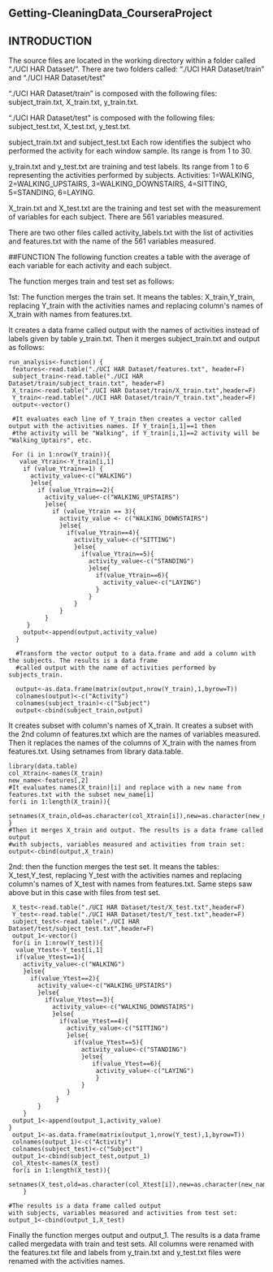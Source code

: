 ## Getting-CleaningData_CourseraProject
## INTRODUCTION
The source files are located in the working directory within a folder called “./UCI HAR Dataset/”. There are two folders called: “./UCI HAR Dataset/train” and “./UCI HAR Dataset/test" 

“./UCI HAR Dataset/train” is composed with the following files: subject_train.txt, X_train.txt, y_train.txt.

“./UCI HAR Dataset/test" is composed with the following files: subject_test.txt, X_test.txt, y_test.txt.

subject_train.txt and subject_test.txt Each row identifies the subject who performed the activity for each window sample. Its range is from 1 to 30. 

y_train.txt and y_test.txt are training and test labels. Its range from 1 to 6 representing the activities performed by subjects. Activities: 1=WALKING, 2=WALKING_UPSTAIRS, 3=WALKING_DOWNSTAIRS, 4=SITTING, 5=STANDING, 6=LAYING.

X_train.txt and X_test.txt are the training and test set with the measurement of variables for each subject. There are 561 variables measured. 

There are two other files called activity_labels.txt with the list of activities and features.txt with the name of the 561 variables measured. 


##FUNCTION
The following function creates a table with the average of each variable for each activity and each subject.

The function merges train and test set as follows:

1st: The function merges the train set. It means the tables: X_train,Y_train, replacing Y_train with the activities names and replacing column's names of X_train with names from features.txt. 

It creates a data frame called output with the names of activities instead of labels given by table y_train.txt. Then it merges subject_train.txt and output as follows:

<!-- -->

    run_analysis<-function() {
     features<-read.table("./UCI HAR Dataset/features.txt", header=F)
     subject_train<-read.table("./UCI HAR Dataset/train/subject_train.txt", header=F)
     X_train<-read.table("./UCI HAR Dataset/train/X_train.txt",header=F)
     Y_train<-read.table("./UCI HAR Dataset/train/Y_train.txt",header=F)
     output<-vector()
     
     #It evaluates each line of Y_train then creates a vector called output with the activities names. If Y_train[i,1]==1 then
     #the activity will be "Walking", if Y_train[i,1]==2 activity will be "Walking_Uptairs", etc.
     
     For (i in 1:nrow(Y_train)){
       value_Ytrain<-Y_train[i,1]
        if (value_Ytrain==1) {
          activity_value<-c("WALKING")
          }else{
            if (value_Ytrain==2){
              activity_value<-c("WALKING_UPSTAIRS")
              }else{
                if (value_Ytrain == 3){
                  activity_value <- c("WALKING_DOWNSTAIRS")
                  }else{
                    if(value_Ytrain==4){
                      activity_value<-c("SITTING")
                      }else{
                        if(value_Ytrain==5){
                          activity_value<-c("STANDING")
                          }else{
                            if(value_Ytrain==6){
                              activity_value<-c("LAYING")
                            }
                          }
                      }
                  }
              }
         }
        output<-append(output,activity_value)
      }
      
      #Transform the vector output to a data.frame and add a column with the subjects. The results is a data frame 
      #called output with the name of activities performed by subjects_train.
      
      output<-as.data.frame(matrix(output,nrow(Y_train),1,byrow=T))
      colnames(output)<-c("Activity")
      colnames(subject_train)<-c("Subject")
      output<-cbind(subject_train,output)

It creates subset with column's names of X_train. It creates a subset with the 2nd column of features.txt which are the names of variables measured. Then it replaces the names of the columns of X_train with the names from features.txt. Using setnames from library data.table.

<!-- -->

    library(data.table)
    col_Xtrain<-names(X_train)
    new_name<-features[,2]
    #It evaluates names(X_train)[i] and replace with a new name from features.txt with the subset new_name[i]
    for(i in 1:length(X_train)){
        setnames(X_train,old=as.character(col_Xtrain[i]),new=as.character(new_name[i]))
    }
    #Then it merges X_train and output. The results is a data frame called output 
    #with subjects, variables measured and activities from train set:
    output<-cbind(output,X_train)

2nd: then the function merges the test set. It means the tables: X_test,Y_test, replacing Y_test with the activities names and replacing column's names of X_test with names from features.txt. Same steps saw above but in this case with files from test set.

<!-- -->

     X_test<-read.table("./UCI HAR Dataset/test/X_test.txt",header=F)
     Y_test<-read.table("./UCI HAR Dataset/test/Y_test.txt",header=F)
     subject_test<-read.table("./UCI HAR Dataset/test/subject_test.txt",header=F)
     output_1<-vector()
     for(i in 1:nrow(Y_test)){
      value_Ytest<-Y_test[i,1]
      if(value_Ytest==1){
        activity_value<-c("WALKING")
        }else{
          if(value_Ytest==2){
            activity_value<-c("WALKING_UPSTAIRS")
            }else{
              if(value_Ytest==3){
                activity_value<-c("WALKING_DOWNSTAIRS")
                }else{
                  if(value_Ytest==4){
                    activity_value<-c("SITTING")
                    }else{
                      if(value_Ytest==5){
                        activity_value<-c("STANDING")
                        }else{
                           if(value_Ytest==6){
                            activity_value<-c("LAYING")
                            }
                        }
                    }
                 }
            }
        }
     output_1<-append(output_1,activity_value)
    }
     output_1<-as.data.frame(matrix(output_1,nrow(Y_test),1,byrow=T))
     colnames(output_1)<-c("Activity")
     colnames(subject_test)<-c("Subject")
     output_1<-cbind(subject_test,output_1)
     col_Xtest<-names(X_test)
     for(i in 1:length(X_test)){
        setnames(X_test,old=as.character(col_Xtest[i]),new=as.character(new_name[i]))
        }
        
    #The results is a data frame called output 
    with subjects, variables measured and activities from test set:
    output_1<-cbind(output_1,X_test)

Finally the function merges output and output_1. The results is a data frame called mergedata with train and test sets. All columns were renamed with the features.txt file and labels from y_train.txt and y_test.txt files were renamed with the activities names. 


